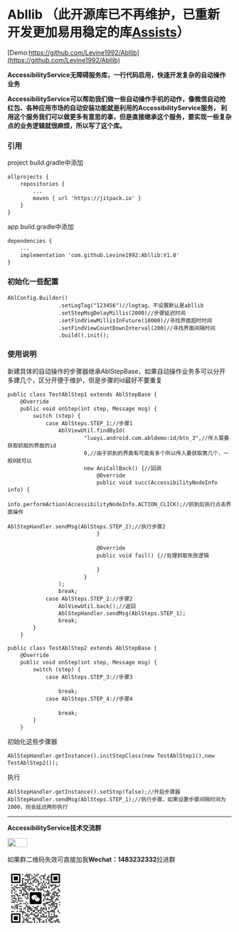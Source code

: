# Abllib   （此开源库已不再维护，已重新开发更加易用稳定的库[Assists](https://github.com/ven-coder/assists)）

[Demo:https://github.com/Levine1992/Abllib](https://github.com/Levine1992/Abllib)

**AccessibilityService无障碍服务库，一行代码启用，快速开发复杂的自动操作业务**
 
 **AccessibilityService可以帮助我们做一些自动操作手机的动作，像微信自动抢红包、各种应用市场的自动安装功能就是利用的AccessibilityService服务，
利用这个服务我们可以做更多有意思的事，但是直接继承这个服务，要实现一些复杂点的业务逻辑就很麻烦，所以写了这个库。** 

### 引用
project build.gradle中添加

```
allprojects {
    repositories {
        ...
        maven { url 'https://jitpack.io' }
    }
}
```
app build.gradle中添加

```
dependencies {
    ...
    implementation 'com.github.Levine1992:Abllib:V1.0'
}
```

### 初始化一些配置

```
AblConfig.Builder()
                .setLogTag("123456")//logtag，不设置默认是abllib
                .setStepMsgDelayMillis(2000)//步骤延迟时间
                .setFindViewMillisInFuture(10000)//寻找界面超时时间
                .setFindViewCountDownInterval(200)//寻找界面间隔时间
                .build().init();
```
### 使用说明
新建具体的自动操作的步骤器继承AblStepBase，如果自动操作业务多可以分开多建几个，区分开便于维护，但是步骤的id最好不要重复

```
public class TestAblStep1 extends AblStepBase {
    @Override
    public void onStep(int step, Message msg) {
        switch (step) {
            case AblSteps.STEP_1://步骤1
                AblViewUtil.findById(
                        "luoyi.android.com.abldemo:id/btn_3",//传入需要获取抓取的界面的id
                        0,//由于抓到的界面有可能有多个所以传入要获取第几个，一般0就可以
                        new AniCallBack() {//回调
                            @Override
                            public void succ(AccessibilityNodeInfo info) {
                                info.performAction(AccessibilityNodeInfo.ACTION_CLICK);//抓到后执行点击界面操作
                                AblStepHandler.sendMsg(AblSteps.STEP_2);//执行步骤2
                            }

                            @Override
                            public void fail() {//处理抓取失败逻辑

                            }
                        }
                );
                break;
            case AblSteps.STEP_2://步骤2
                AblViewUtil.back();//返回
                AblStepHandler.sendMsg(AblSteps.STEP_1);
                break;
        }
    }
```

```
public class TestAblStep2 extends AblStepBase {
    @Override
    public void onStep(int step, Message msg) {
        switch (step) {
            case AblSteps.STEP_3://步骤3
                
                break;
            case AblSteps.STEP_4://步骤4
                
                break;
        }
    }
```


 初始化这些步骤器

```
AblStepHandler.getInstance().initStepClass(new TestAblStep1(),new TestAblStep2());
```

执行

```
AblStepHandler.getInstance().setStop(false);//开启步骤器
AblStepHandler.sendMsg(AblSteps.STEP_1);//执行步骤，如果设置步骤间隔时间为2000，则会延迟两秒执行
```

 ***

**AccessibilityService技术交流群**
<div align="left"> <img src=https://github.com/Ven-CN/Abllib/blob/master/resource/%E5%BE%AE%E4%BF%A1%E5%9B%BE%E7%89%87_20230403143012.jpg width=30% height=30% /> </div>

如果群二维码失效可直接加我**Wechat：1483232332**拉进群
<div align="left"> <img src=https://github.com/LiQiwen-CN/Abllib/blob/master/resource/20230303100049.jpg width=25% height=25% /> </div>
